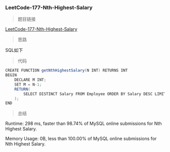 ### LeetCode-177-Nth-Highest-Salary

> 题目链接

[LeetCode-177-Nth-Highest-Salary](https://leetcode.com/problems/nth-highest-salary/)

> 思路

SQL如下

> 代码

```java
CREATE FUNCTION getNthHighestSalary(N INT) RETURNS INT
BEGIN
    DECLARE M INT;
    SET M = N-1;
    RETURN(
        SELECT DISTINCT Salary FROM Employee ORDER BY Salary DESC LIMIT 1 OFFSET M
    );
END
```

> 总结

Runtime: 298 ms, faster than 98.74% of MySQL online submissions for Nth Highest Salary.

Memory Usage: 0B, less than 100.00% of MySQL online submissions for Nth Highest Salary.
